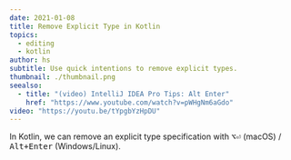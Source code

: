 ```yaml
---
date: 2021-01-08
title: Remove Explicit Type in Kotlin
topics:
  - editing
  - kotlin
author: hs
subtitle: Use quick intentions to remove explicit types.
thumbnail: ./thumbnail.png
seealso:
  - title: "(video) IntelliJ IDEA Pro Tips: Alt Enter"
    href: "https://www.youtube.com/watch?v=pWHgNm6aGdo"
video: "https://youtu.be/tYpgbYzHpDU"
---
```


In Kotlin, we can remove an explicit type specification with <kbd>⌥⏎</kbd> (macOS) / <kbd>Alt+Enter</kbd> (Windows/Linux).
